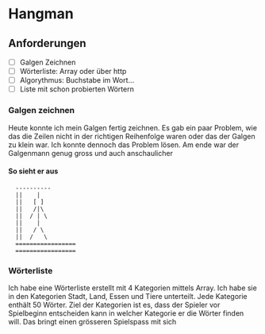 # Hangman

## Anforderungen
- [ ] Galgen Zeichnen
- [ ] Wörterliste: Array oder über http
- [ ] Algorythmus: Buchstabe im Wort...
- [ ] Liste mit schon probierten Wörtern

### Galgen zeichnen

Heute konnte ich mein Galgen fertig zeichnen. Es gab ein paar Problem, wie das die Zeilen nicht in der richtigen Reihenfolge waren 
oder das der Galgen zu klein war. Ich konnte dennoch das Problem lösen. Am ende war der Galgenmann genug gross und auch anschaulicher
#### So sieht er aus
      ----------
      ||    |  
      ||   [ ] 
      ||   /|\ 
      ||  / | \
      ||    |  
      ||   / \ 
      ||  /   \ 
      ================= 
      =================
 ### Wörterliste
 Ich habe eine Wörterliste erstellt mit 4 Kategorien mittels Array. Ich habe sie in den Kategorien Stadt, Land, Essen und Tiere unterteilt. Jede Kategorie enthält 50 Wörter. Ziel der Kategorien ist es, dass der Spieler vor Spielbeginn entscheiden kann in welcher Kategorie er die Wörter finden will. Das bringt einen grösseren Spielspass mit sich

